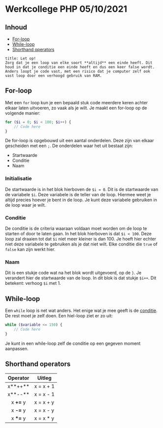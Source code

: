# Werkcollege PHP 05/10/2021

## Inhoud

- [For-loop](#For-loop)
- [While-loop](#While-loop)
- [Shorthand operators](#Shorthand%20operators)

```ad-warning
title: Let op!
Zorg dat je een loop van elke soort **altijd** een einde heeft. Dit houd in dat je conditie een einde heeft en dus een keer false wordt. Anders loopt je code vast, met een risico dat je computer zelf ook vast loop door een verhoogd gebruik van RAM.
```

## For-loop

Met een `for` loop kun je een bepaald stuk code meerdere keren achter elkaar laten uitvoeren, zo vaak als je wilt. Je maakt een for-loop op de volgende manier:

```php
for ($i = 0; $i < 100; $i++) {
	// Code here
}
```

De for-loop is opgebouwd uit een aantal onderdelen. Deze zijn van elkaar gescheiden met een `;`. De onderdelen waar het uit bestaat zijn:

- Startwaarde
- Conditie
- Naam

### Initialisatie

De startwaarde is in het blok hierboven de `$i = 0`. Dit is de startwaarde van de variabele `$i`. Deze variabele is de teller van de loop. Hiermee weet je altijd precies hoever je bent in de loop. Je kunt deze variabele gebruiken in de loop waar je wilt.

### Conditie

De conditie is de criteria waaraan voldaan moet worden om de loop te starten of door te laten gaan. In het blok hierboven is dat `$i < 100`. Deze loop zal draaien tot dat `$i` niet meer kleiner is dan 100. Je hoeft hier echter niet deze variabele te gebruiken als je dat niet wilt. Elke conditie die `true` of `false` kan zijn werkt hier.

### Naam

Dit is een stukje code wat na het blok wordt uitgevoerd, op de `}`. Je verandert hier de startwaarde van de loop. In dit blok is dat stukje `$i++`. Dit betekent: verhoog `$i` met 1.

## While-loop

Een `while` loop is net wat anders. Het enige wat je mee geeft is de [conditie](#Conditie). De rest moet je zelf doen. Een hiel-loop ziet er zo uit:

```php
while ($variable <= 150) {
	// Code here
}
```

Je kunt in een while-loop zelf de conditie op een gegeven moment aanpassen.

## Shorthand operators

|  Operator   | Uitleg     |
|:-----------:| ---------- |
|   x**++**   | x = x + 1  |
|   x**--**   | x = x - 1  |
| x **+=** y  | x = x + y  |
| x **-=** y  | x = x - y  |
| x **\*=** y | x = x \* y |
